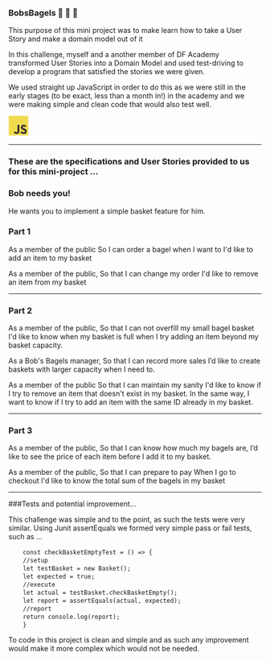 ### BobsBagels :bagel: :bagel: :bagel:



This purpose of this mini project was to make learn how to take a User Story and make a domain model out of it


In this challenge, myself and a another member of DF Academy transformed User Stories into a Domain Model 
and used test-driving to develop a program that satisfied the stories we were given.

We used straight up JavaScript in order to do this as we were still in the early stages (to be exact, less than a month in!)  in the academy and we were making simple and clean code that would also test well.

<img src="https://github.com/devicons/devicon/blob/master/icons/javascript/javascript-original.svg" title="JavaScript" alt="JavaScript" width="40" height="40"/>

---

### These are the specifications and User Stories provided to us for this mini-project ...

### Bob needs you!

He wants you to implement a simple basket feature for him.

### Part 1

As a member of the public
So I can order a bagel when I want to
I'd like to add an item to my basket

As a member of the public,
So that I can change my order
I'd like to remove an item from my basket

---

### Part 2

As a member of the public,
So that I can not overfill my small bagel basket
I'd like to know when my basket is full when I try adding an item beyond my basket capacity.

As a Bob's Bagels manager,
So that I can record more sales
I’d like to create baskets with larger capacity when I need to.

As a member of the public
So that I can maintain my sanity
I'd like to know if I try to remove an item that doesn't exist in my basket. 
In the same way, I want to know if I try to add an item with the same ID already in my basket.

---

### Part 3

As a member of the public,
So that I can know how much my bagels are,
I’d like to see the price of each item before I add it to my basket.

As a member of the public,
So that I can prepare to pay
When I go to checkout I'd like to know the total sum of the bagels in my basket

---

###Tests and potential improvement...

This challenge was simple and to the point, as such the tests were very similar.
Using Junit assertEquals we formed very simple pass or fail tests, such as ... 
```
    const checkBasketEmptyTest = () => {
    //setup
    let testBasket = new Basket();
    let expected = true;
    //execute
    let actual = testBasket.checkBasketEmpty();
    let report = assertEquals(actual, expected);
    //report
    return console.log(report);
    }
```

To code in this project is clean and simple and as such any improvement would make it more complex which would not be needed. 
